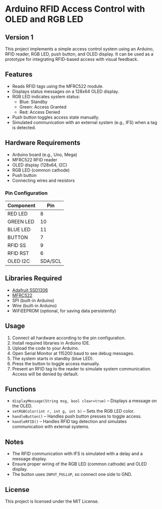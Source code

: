 # Arduino RFID Access Control with OLED and RGB LED
## Version 1

This project implements a simple access control system using an Arduino, RFID reader, RGB LED, push button, and OLED display. It can be used as a prototype for integrating RFID-based access with visual feedback.

## Features

- Reads RFID tags using the MFRC522 module.
- Displays status messages on a 128x64 OLED display.
- RGB LED indicates system status:
  - Blue: Standby
  - Green: Access Granted
  - Red: Access Denied
- Push button toggles access state manually.
- Simulated communication with an external system (e.g., IFS) when a tag is detected.

## Hardware Requirements

- Arduino board (e.g., Uno, Mega)
- MFRC522 RFID reader
- OLED display (128x64, I2C)
- RGB LED (common cathode)
- Push button
- Connecting wires and resistors

### Pin Configuration

| Component       | Pin        |
|-----------------|-----------|
| RED LED         | 8         |
| GREEN LED       | 10        |
| BLUE LED        | 11        |
| BUTTON          | 7         |
| RFID SS         | 9         |
| RFID RST        | 6         |
| OLED I2C        | SDA/SCL   |

## Libraries Required

- [Adafruit SSD1306](https://github.com/adafruit/Adafruit_SSD1306)
- [MFRC522](https://github.com/miguelbalboa/rfid)
- SPI (built-in Arduino)
- Wire (built-in Arduino)
- WiFiEEPROM (optional, for saving data persistently)

## Usage

1. Connect all hardware according to the pin configuration.
2. Install required libraries in Arduino IDE.
3. Upload the code to your Arduino.
4. Open Serial Monitor at 115200 baud to see debug messages.
5. The system starts in standby (blue LED).
6. Press the button to toggle access manually.
7. Present an RFID tag to the reader to simulate system communication. Access will be denied by default.

## Functions

- `displayMessage(String msg, bool clear=true)` – Displays a message on the OLED.
- `setRGBColor(int r, int g, int b)` – Sets the RGB LED color.
- `handleButton()` – Handles push button presses to toggle access.
- `handleRFID()` – Handles RFID tag detection and simulates communication with external systems.

## Notes

- The RFID communication with IFS is simulated with a delay and a message display.
- Ensure proper wiring of the RGB LED (common cathode) and OLED display.
- The button uses `INPUT_PULLUP`, so connect one side to GND.

## License

This project is licensed under the MIT License.
